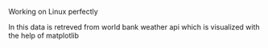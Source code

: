 Working on Linux perfectly

In this data is retreved from world bank weather api which is visualized with the help of matplotlib